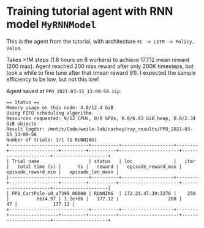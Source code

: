 # Training tutorial agent with RNN model `MyRNNModel`

This is the agent from the tutorial, with architecture `FC -> LSTM -> Policy, Value`.

Takes >1M steps (1.8 hours on 8 workers) to achieve 177.12 mean reward (200 max). Agent reached 200 max reward after
only 200K timesteps, but took a while to fine tune after that (mean reward 91). I expected the sample efficiency to be
low, but not this low!

Agent saved at `PPO_2021-03-15_13-09-58.zip`.

```
== Status ==
Memory usage on this node: 4.0/12.4 GiB
Using FIFO scheduling algorithm.
Resources requested: 9/12 CPUs, 0/0 GPUs, 0.0/6.93 GiB heap, 0.0/2.34 GiB objects
Result logdir: /mnt/c/Code/weile-lab/cachey/ray_results/PPO_2021-03-15_13-09-58
Number of trials: 1/1 (1 RUNNING)
+-----------------------------+----------+-------------------+--------+------------------+---------+----------+----------------------+----------------------+--------------------+
| Trial name                  | status   | loc               |   iter |   total time (s) |      ts |   reward |   episode_reward_max |   episode_reward_min |   episode_len_mean |
|-----------------------------+----------+-------------------+--------+------------------+---------+----------+----------------------+----------------------+--------------------|
| PPO_CartPole-v0_a7399_00000 | RUNNING  | 172.23.47.39:3276 |    250 |          6614.97 | 1.2e+06 |   177.12 |                  200 |                   47 |             177.12 |
+-----------------------------+----------+-------------------+--------+------------------+---------+----------+----------------------+----------------------+--------------------+
```